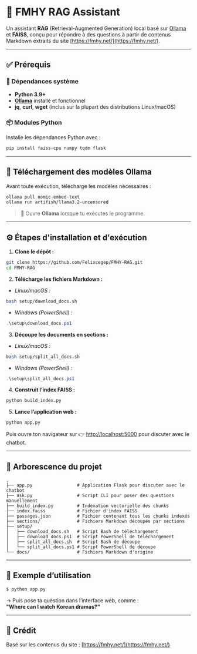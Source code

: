 # 🧠 FMHY RAG Assistant

Un assistant **RAG** (Retrieval-Augmented Generation) local basé sur [Ollama](https://ollama.com/) et **FAISS**, conçu pour répondre à des questions à partir de contenus Markdown extraits du site [https://fmhy.net/](https://fmhy.net/).

---

## ✅ Prérequis

### 🧩️ Dépendances système

- **Python 3.9+**
- **[Ollama](https://ollama.com/download)** installé et fonctionnel
- **jq**, **curl**, **wget** (inclus sur la plupart des distributions Linux/macOS)

### 📦 Modules Python

Installe les dépendances Python avec :

```bash
pip install faiss-cpu numpy tqdm flask
```

---

## 📅 Téléchargement des modèles Ollama

Avant toute exécution, télécharge les modèles nécessaires :

```bash
ollama pull nomic-embed-text
ollama run artifish/llama3.2-uncensored
```

> 🚪 Ouvre **Ollama** lorsque tu exécutes le programme.

---

## ⚙️ Étapes d'installation et d'exécution

1. **Clone le dépôt :**

```bash
git clone https://github.com/Felixcegep/FMHY-RAG.git
cd FMHY-RAG
```

2. **Télécharge les fichiers Markdown :**

- *Linux/macOS :*
```bash
bash setup/download_docs.sh
```

- *Windows (PowerShell) :*
```powershell
.\setup\download_docs.ps1
```

3. **Découpe les documents en sections :**

- *Linux/macOS :*
```bash
bash setup/split_all_docs.sh
```

- *Windows (PowerShell) :*
```powershell
.\setup\split_all_docs.ps1
```

4. **Construit l’index FAISS :**

```bash
python build_index.py
```

5. **Lance l’application web :**

```bash
python app.py
```

Puis ouvre ton navigateur sur 👉 [http://localhost:5000](http://localhost:5000) pour discuter avec le chatbot.

---

## 📁 Arborescence du projet

```
.
├── app.py                 # Application Flask pour discuter avec le chatbot
├── ask.py                 # Script CLI pour poser des questions manuellement
├── build_index.py         # Indexation vectorielle des chunks
├── index.faiss            # Fichier d'index FAISS
├── passages.json          # Fichier contenant tous les chunks indexés
├── sections/              # Fichiers Markdown découpés par sections
├── setup/
│   ├── download_docs.sh   # Script Bash de téléchargement
│   ├── download_docs.ps1  # Script PowerShell de téléchargement
│   ├── split_all_docs.sh  # Script Bash de découpe
│   └── split_all_docs.ps1 # Script PowerShell de découpe
└── docs/                  # Fichiers Markdown d'origine
```

---

## 💬 Exemple d’utilisation

```bash
$ python app.py
```

→ Puis pose ta question dans l’interface web, comme :  
**"Where can I watch Korean dramas?"**

---

## 🔗 Crédit

Basé sur les contenus du site : [https://fmhy.net/](https://fmhy.net/)

